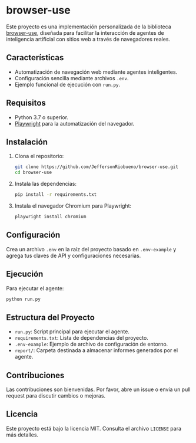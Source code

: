 # browser-use

Este proyecto es una implementación personalizada de la biblioteca [browser-use](https://github.com/browser-use/browser-use), diseñada para facilitar la interacción de agentes de inteligencia artificial con sitios web a través de navegadores reales.

## Características

- Automatización de navegación web mediante agentes inteligentes.
- Configuración sencilla mediante archivos `.env`.
- Ejemplo funcional de ejecución con `run.py`.

## Requisitos

- Python 3.7 o superior.
- [Playwright](https://playwright.dev/python/) para la automatización del navegador.

## Instalación

1. Clona el repositorio:
   ```bash
   git clone https://github.com/JeffersonRiobueno/browser-use.git
   cd browser-use
   ```

2. Instala las dependencias:
   ```bash
   pip install -r requirements.txt
   ```

3. Instala el navegador Chromium para Playwright:
   ```bash
   playwright install chromium
   ```

## Configuración

Crea un archivo `.env` en la raíz del proyecto basado en `.env-example` y agrega tus claves de API y configuraciones necesarias.

## Ejecución

Para ejecutar el agente:

```bash
python run.py
```

## Estructura del Proyecto

- `run.py`: Script principal para ejecutar el agente.
- `requirements.txt`: Lista de dependencias del proyecto.
- `.env-example`: Ejemplo de archivo de configuración de entorno.
- `report/`: Carpeta destinada a almacenar informes generados por el agente.

## Contribuciones

Las contribuciones son bienvenidas. Por favor, abre un issue o envía un pull request para discutir cambios o mejoras.

## Licencia

Este proyecto está bajo la licencia MIT. Consulta el archivo `LICENSE` para más detalles.
